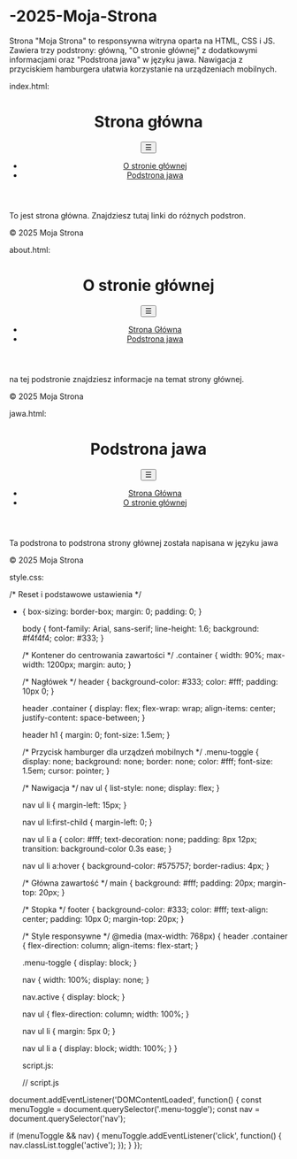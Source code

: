 # -2025-Moja-Strona
Strona "Moja Strona" to responsywna witryna oparta na HTML, CSS i JS. Zawiera trzy podstrony: główną, "O stronie głównej" z dodatkowymi informacjami oraz "Podstrona jawa" w języku jawa. Nawigacja z przyciskiem hamburgera ułatwia korzystanie na urządzeniach mobilnych.

index.html:

<!DOCTYPE html>
<html lang="pl">
<head>
  <meta charset="UTF-8">
  <meta name="viewport" content="width=device-width, initial-scale=1.0">
  <title>Strona Główna</title>
  <link rel="stylesheet" href="style.css">
</head>
<body>
  <header>
    <div class="container">
      <h1>Strona główna</h1>
      <button class="menu-toggle" aria-label="Przełącz nawigację">☰</button>
      <nav>
        <ul>
          <li><a href="about.html">O stronie głównej</a></li>
          <li><a href="jawa.html">Podstrona jawa</a></li>
        </ul>
      </nav>
    </div>
  </header>
  <main class="container">
    <p>To jest strona główna. Znajdziesz tutaj linki do różnych podstron.</p>
  </main>
  <footer>
    <div class="container">
      <p>&copy; 2025 Moja Strona</p>
    </div>
  </footer>
  <script src="script.js"></script>
</body>
</html>

about.html:

<!DOCTYPE html>
<html lang="pl">
<head>
  <meta charset="UTF-8">
  <meta name="viewport" content="width=device-width, initial-scale=1.0">
  <title>O nas</title>
  <link rel="stylesheet" href="style.css">
</head>
<body>
  <header>
    <div class="container">
      <h1>O stronie głównej</h1>
      <button class="menu-toggle" aria-label="Przełącz nawigację">☰</button>
      <nav>
        <ul>
          <li><a href="index.html">Strona Główna</a></li>
          <li><a href="jawa.html">Podstrona jawa</a></li>
        </ul>
      </nav>
    </div>
  </header>
  <main class="container">
    <p>na tej podstronie znajdziesz informacje na temat strony głównej.</p>
  </main>
  <footer>
    <div class="container">
      <p>&copy; 2025 Moja Strona</p>
    </div>
  </footer>
  <script src="script.js"></script>
</body>
</html>

jawa.html:

<!DOCTYPE html>
<html lang="jv">
<head>
  <meta charset="UTF-8">
  <meta name="viewport" content="width=device-width, initial-scale=1.0">
  <title>Strona Jawa</title>
  <link rel="stylesheet" href="style.css">
</head>
<body>
  <header>
    <div class="container">
      <h1>Podstrona jawa</h1>
      <button class="menu-toggle" aria-label="Przełącz nawigację">☰</button>
      <nav>
        <ul>
          <li><a href="index.html">Strona Główna</a></li>
          <li><a href="about.html">O stronie głównej</a></li>
        </ul>
      </nav>
    </div>
  </header>
  <main class="container">
    <p>
      Ta podstrona to podstrona strony głównej została napisana w języku jawa
    </p>
  </main>
  <footer>
    <div class="container">
      <p>&copy; 2025 Moja Strona</p>
    </div>
  </footer>
  <script src="script.js"></script>
</body>
</html>

style.css:

/* Reset i podstawowe ustawienia */
* {
    box-sizing: border-box;
    margin: 0;
    padding: 0;
  }
  
  body {
    font-family: Arial, sans-serif;
    line-height: 1.6;
    background: #f4f4f4;
    color: #333;
  }
  
  /* Kontener do centrowania zawartości */
  .container {
    width: 90%;
    max-width: 1200px;
    margin: auto;
  }
  
  /* Nagłówek */
  header {
    background-color: #333;
    color: #fff;
    padding: 10px 0;
  }
  
  header .container {
    display: flex;
    flex-wrap: wrap;
    align-items: center;
    justify-content: space-between;
  }
  
  header h1 {
    margin: 0;
    font-size: 1.5em;
  }
  
  /* Przycisk hamburger dla urządzeń mobilnych */
  .menu-toggle {
    display: none;
    background: none;
    border: none;
    color: #fff;
    font-size: 1.5em;
    cursor: pointer;
  }
  
  /* Nawigacja */
  nav ul {
    list-style: none;
    display: flex;
  }
  
  nav ul li {
    margin-left: 15px;
  }
  
  nav ul li:first-child {
    margin-left: 0;
  }
  
  nav ul li a {
    color: #fff;
    text-decoration: none;
    padding: 8px 12px;
    transition: background-color 0.3s ease;
  }
  
  nav ul li a:hover {
    background-color: #575757;
    border-radius: 4px;
  }
  
  /* Główna zawartość */
  main {
    background: #fff;
    padding: 20px;
    margin-top: 20px;
  }
  
  /* Stopka */
  footer {
    background-color: #333;
    color: #fff;
    text-align: center;
    padding: 10px 0;
    margin-top: 20px;
  }
  
  /* Style responsywne */
  @media (max-width: 768px) {
    header .container {
      flex-direction: column;
      align-items: flex-start;
    }
    
    .menu-toggle {
      display: block;
    }
    
    nav {
      width: 100%;
      display: none;
    }
    
    nav.active {
      display: block;
    }
    
    nav ul {
      flex-direction: column;
      width: 100%;
    }
    
    nav ul li {
      margin: 5px 0;
    }
    
    nav ul li a {
      display: block;
      width: 100%;
    }
  }

  script.js:

  // script.js

document.addEventListener('DOMContentLoaded', function() {
  const menuToggle = document.querySelector('.menu-toggle');
  const nav = document.querySelector('nav');
  
  if (menuToggle && nav) {
    menuToggle.addEventListener('click', function() {
      nav.classList.toggle('active');
    });
  }
});

